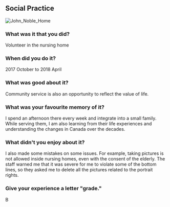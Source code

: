 ## Social Practice
![John_Noble_Home](Image/20171201_JohnNoble.jpg)
### What was it that you did?

Volunteer in the nursing home

### When did you do it?

2017 October to 2018 April

### What was good about it?

Community service is also an opportunity to reflect the value of life.

### What was your favourite memory of it?

I spend an afternoon there every week and integrate into a small family. While serving them, I am also learning from their life experiences and understanding the changes in Canada over the decades.

### What didn't you enjoy about it?

I also made some mistakes on some issues. For example, taking pictures is not allowed inside nursing homes, even with the consent of the elderly. The staff warned me that it was severe for me to violate some of the bottom lines, so they asked me to delete all the pictures related to the portrait rights.

### Give your experience a letter "grade."

B
&nbsp;